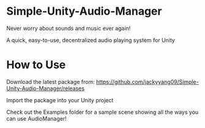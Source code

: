 # Simple-Unity-Audio-Manager

Never worry about sounds and music ever again!

A quick, easy-to-use, decentralized audio playing system for Unity

# How to Use

Download the latest package from: https://github.com/jackyyang09/Simple-Unity-Audio-Manager/releases

Import the package into your Unity project

Check out the Examples folder for a sample scene showing all the ways you can use AudioManager!
